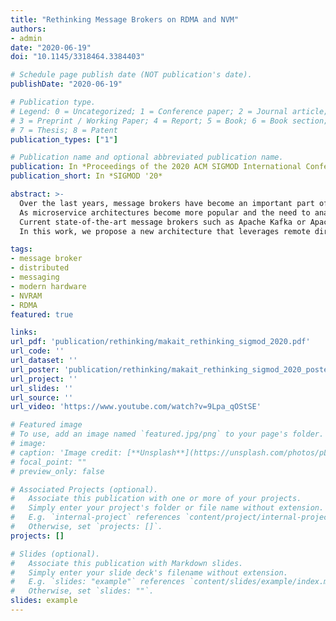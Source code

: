 ```yaml
---
title: "Rethinking Message Brokers on RDMA and NVM"
authors:
- admin
date: "2020-06-19"
doi: "10.1145/3318464.3384403"

# Schedule page publish date (NOT publication's date).
publishDate: "2020-06-19"

# Publication type.
# Legend: 0 = Uncategorized; 1 = Conference paper; 2 = Journal article;
# 3 = Preprint / Working Paper; 4 = Report; 5 = Book; 6 = Book section;
# 7 = Thesis; 8 = Patent
publication_types: ["1"]

# Publication name and optional abbreviated publication name.
publication: In *Proceedings of the 2020 ACM SIGMOD International Conference on Management of Data*
publication_short: In *SIGMOD '20*

abstract: >-
  Over the last years, message brokers have become an important part of enterprise systems. 
  As microservice architectures become more popular and the need to analyze data produced by the individual services grows, companies increasingly rely on message brokers to orchestrate the flow of events between different applications as well as between data-producing services and stream processing engines that analyze the data in real-time. 
  Current state-of-the-art message brokers such as Apache Kafka or Apache Pulsar were designed for slow networks and disk-based storage. 
  In this work, we propose a new architecture that leverages remote direct memory access (RDMA) and non-volatile memory (NVM) to improve the weaknesses of existing message brokers and further scale these systems.

tags:
- message broker
- distributed
- messaging
- modern hardware
- NVRAM
- RDMA
featured: true

links:
url_pdf: 'publication/rethinking/makait_rethinking_sigmod_2020.pdf'
url_code: ''
url_dataset: ''
url_poster: 'publication/rethinking/makait_rethinking_sigmod_2020_poster.pdf'
url_project: ''
url_slides: ''
url_source: ''
url_video: 'https://www.youtube.com/watch?v=9Lpa_qOStSE'

# Featured image
# To use, add an image named `featured.jpg/png` to your page's folder.
# image:
# caption: 'Image credit: [**Unsplash**](https://unsplash.com/photos/pLCdAaMFLTE)'
# focal_point: ""
# preview_only: false

# Associated Projects (optional).
#   Associate this publication with one or more of your projects.
#   Simply enter your project's folder or file name without extension.
#   E.g. `internal-project` references `content/project/internal-project/index.md`.
#   Otherwise, set `projects: []`.
projects: []

# Slides (optional).
#   Associate this publication with Markdown slides.
#   Simply enter your slide deck's filename without extension.
#   E.g. `slides: "example"` references `content/slides/example/index.md`.
#   Otherwise, set `slides: ""`.
slides: example
---
```


